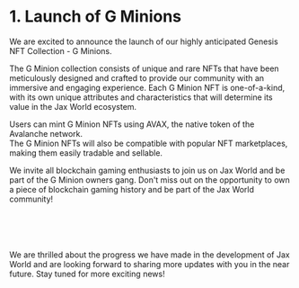 # 1. Launch of G Minions

We are excited to announce the launch of our highly anticipated Genesis NFT Collection - G Minions.

The G Minion collection consists of unique and rare NFTs that have been meticulously designed and crafted to provide our community with an immersive and engaging experience. Each G Minion NFT is one-of-a-kind, with its own unique attributes and characteristics that will determine its value in the Jax World ecosystem.

Users can mint G Minion NFTs using AVAX, the native token of the Avalanche network.\
The G Minion NFTs will also be compatible with popular NFT marketplaces, making them easily tradable and sellable.

We invite all blockchain gaming enthusiasts to join us on Jax World and be part of the G Minion owners gang. Don't miss out on the opportunity to own a piece of blockchain gaming history and be part of the Jax World community!

\
\
\
\
We are thrilled about the progress we have made in the development of Jax World and are looking forward to sharing more updates with you in the near future. Stay tuned for more exciting news!
